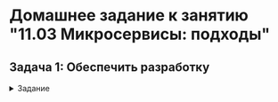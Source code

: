 # Домашнее задание к занятию "11.03 Микросервисы: подходы"

## Задача 1: Обеспечить разработку

<details>
<summary>Задание</summary>

Предложите решение для обеспечения реализации API Gateway. Составьте сравнительную таблицу возможностей различных программных решений. На основе таблицы сделайте выбор реше
</details>
